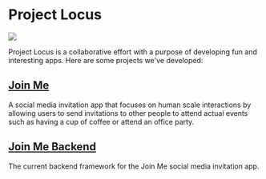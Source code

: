 # Project Locus
<img src="https://rawcdn.githack.com/ProjectLocus/projectlocus.github.io/138d29e5b0456838a2224ef52204c3df712c9f36/locus.png"/>

Project Locus is a collaborative effort with a purpose of developing fun and interesting apps.
Here are some projects we've developed:

## [Join Me](https://projectlocus.github.io/joinme/)
A social media invitation app that focuses on human scale interactions by allowing users to send invitations to
other people to attend actual events such as having a cup of coffee or attend an office party.

## [Join Me Backend](https://projectlocus.github.io/join_me_backend/)
The current backend framework for the Join Me social media invitation app.
